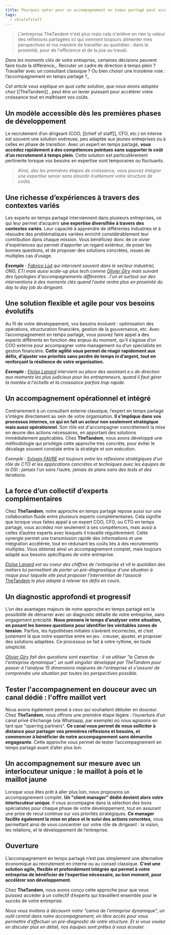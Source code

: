 ```yaml
---
title: Pourquoi opter pour un accompagnement en temps partagé peut assurer le développement de votre entreprise ?
tags:
  - chiefofstaff
---
```

> L'entreprise TheTandem n'est plus mais cela n'enlève en rien la valeur des réflexions partagées ici qui viennent toujours alimenter mes perspectives et ma manière de travailler au quotidien : dans la proximité, pour de l'efficience et de la joie au travail.

_Dans les moments clés de votre entreprise,_ certaines décisions peuvent faire toute la différence_. Recruter un cadre de direction à temps plein ? Travailler avec un consultant classique ? Ou bien choisir une troisième voie : l’accompagnement en temps partagé ?_

_Cet article vous explique en quoi cette solution, que nous avons adoptée chez_ [[TheTandem]] , peut être un levier puissant pour accélérer votre croissance tout en maîtrisant vos coûts.

  

## Un modèle accessible dès les premières phases de développement

Le recrutement d’un dirigeant (COO, [[chief of staff]], CFO, etc.) en interne est souvent une solution onéreuse, peu adaptée aux jeunes entreprises ou à celles en phase de transition. Avec un expert en temps partagé, **vous accédez rapidement à des compétences pointues sans supporter le coût d’un recrutement à temps plein**. Cette solution est particulièrement pertinente lorsque vos besoins en expertise sont temporaires ou fluctuants.

> _Ainsi, dès les premières étapes de croissance, vous pouvez intégrer une expertise senior sans alourdir inutilement votre structure de coûts._

  

## Une richesse d’expériences à travers des contextes variés

Les experts en temps partagé interviennent dans plusieurs entreprises, ce qui leur permet d’acquérir **une expertise diversifiée à travers des contextes variés**. Leur capacité à apprendre de différentes industries et à résoudre des problématiques variées enrichit considérablement leur contribution dans chaque mission. Vous bénéficiez donc de ce vivier d'expériences qui permet d’apporter un regard extérieur, de poser les bonnes questions, et de proposer des solutions concrètes, issues de multiples cas d’usage.

  

**_Exemple_** _:_ [_Fabrice Liut_](https://www.linkedin.com/in/liut/) _qui intervient souvent dans le secteur industriel, ONG, ETI mais aussi scale-up plus tech comme_ [_Olivier Giry_](https://www.linkedin.com/in/oliviergiry/) _mais suivant des typologies d'accompagnements différentes : l'un et surtout sur des interventions à des moments clés quand l'autre rentre plus en proximité du day to day job du dirigeant._

  

## Une solution flexible et agile pour vos besoins évolutifs

Au fil de votre développement, vos besoins évoluent : optimisation des opérations, structuration financière, gestion de la gouvernance, etc. Avec l’accompagnement en temps partagé, vous pouvez faire appel à des experts différents en fonction des enjeux du moment, qu’il s’agisse d’un COO externe pour accompagner votre management ou d’un spécialiste en gestion financière. **Cette agilité vous permet de réagir rapidement aux défis, d’ajuster vos priorités sans perdre de temps ni d’argent, tout en renforçant la résilience de votre organisation.**

**_Exemple :_** [_Eloïse Lanard_](https://www.linkedin.com/in/elo%C3%AFse-lanard-255238144/) _intervient ou place des assistant.e.s de direction aux moments les plus judicieux pour les entrepreneurs, quand il faut gérer la montée à l'échelle et la croissance parfois trop rapide._

  

## Un accompagnement opérationnel et intégré

Contrairement à un consultant externe classique, l’expert en temps partagé s’intègre directement au sein de votre organisation. **Il s’implique dans vos processus internes, ce qui en fait un acteur non seulement stratégique mais aussi opérationnel**. Son rôle est d'accompagner concrètement la mise en œuvre des actions nécessaires, en apportant des solutions immédiatement applicables. Chez **TheTandem**, nous avons développé une méthodologie qui privilégie cette approche très concrète, pour éviter le décalage souvent constaté entre la stratégie et son exécution.

_Exemple :_ [_Sylvain FAVRE_](https://www.linkedin.com/in/sfavre/) _est toujours entre les réflexions stratégiques d'un rôle de CTO et les applications concrètes et techniques avec les équipes de la DSI : jamais l'un sans l'autre, jamais de plans sans des tests et des itérations._

  

## La force d’un collectif d’experts complémentaires

Chez **TheTandem**, notre approche en temps partagé repose aussi sur une collaboration fluide entre plusieurs experts complémentaires. Cela signifie que lorsque vous faites appel à un expert COO, CFO, ou CTO en temps partagé, vous accédez non seulement à ses compétences, mais aussi à celles d’autres experts avec lesquels il travaille régulièrement. Cette synergie permet une transmission rapide des informations et une intégration accélérée, tout en réduisant les coûts liés à des recrutements multiples. Vous obtenez ainsi un accompagnement complet, mais toujours adapté aux besoins spécifiques de votre entreprise.

[_Eloïse Lanard_](https://www.linkedin.com/in/elo%C3%AFse-lanard-255238144/) _est au coeur des chiffres de l'entreprise et vit le quotidien des métiers lui permettant de porter un pré-diagnostique d'une situation à risque pour laquelle elle peut proposer l'intervention de l'associé_ [TheTandem](https://www.linkedin.com/company/thetandemgroupe/) _le plus adapté à relever les défis en cours._

  

## Un diagnostic approfondi et progressif

L’un des avantages majeurs de notre approche en temps partagé est la possibilité de démarrer avec un diagnostic détaillé de votre entreprise, sans engagement précipité. **Nous prenons le temps d’analyser votre situation, en posant les bonnes questions pour identifier les véritables zones de tension**. Parfois, les hypothèses initiales s’avèrent incorrectes, et c’est justement là que notre expertise entre en jeu : creuser, ajuster, et proposer des solutions adaptées. Ce processus se fait à votre rythme, en toute simplicité.

[_Olivier Giry_](https://www.linkedin.com/in/oliviergiry/) _fait des questions sont expertise : il va utiliser "le Canva de l'entreprise dynamique", un outil singulier développé par TheTandem pour passer à l'analyse 15 dimensions majeures de l'entreprise et s'assurer de comprendre une situation par toutes les perspectives possible._

  

## Tester l'accompagnement en douceur avec un canal dédié : l'offre maillot vert

Nous avons également pensé à ceux qui souhaitent débuter en douceur. Chez **TheTandem**, nous offrons une première étape légère : l’ouverture d’un canal privé d’échange (via Whatsapp, par exemple) où nous agissons en tant que "sparring partners". **Ce canal vous permet de nous solliciter à distance pour partager vos premières réflexions et besoins, et commencer à bénéficier de notre accompagnement sans démarche engageante**. Cette approche vous permet de tester l’accompagnement en temps partagé avant d’aller plus loin.

## Un accompagnement sur mesure avec un interlocuteur unique : le maillot à pois et le maillot jaune

Lorsque vous êtes prêt à aller plus loin, nous proposons un accompagnement complet. **Un "client manager" dédié devient alors votre interlocuteur unique**. Il vous accompagne dans la sélection des bons spécialistes pour chaque phase de votre développement, tout en assurant une prise de recul continue sur vos priorités stratégiques. **Ce manager facilite également la mise en place et le suivi des actions concrètes**, vous permettant ainsi de vous concentrer sur votre rôle de dirigeant : la vision, les relations, et le développement de l’entreprise.

## Ouverture

L’accompagnement en temps partagé n’est pas simplement une alternative économique au recrutement en interne ou au conseil classique. **C’est une solution agile, flexible et profondément intégrée qui permet à votre entreprise de bénéficier de l’expertise nécessaire, au bon moment, pour accélérer son développement**.

Chez **TheTandem**, nous avons conçu cette approche pour que vous puissiez accéder à un collectif d’experts qui travaillent ensemble pour le succès de votre entreprise.

_Nous vous invitons à découvrir notre "canva de l'entreprise dynamique", un outil central dans notre accompagnement, en libre accès pour vous permettre d'effectuer un pré-diagnostic de votre structure. Et si vous voulez en discuter plus en détail, nos équipes sont prêtes à vous écouter._